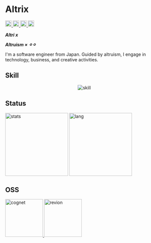 # Altrix

<p align="left">
  <a href="https://github.com/AltrixHub/AltrixHub/">
    <img height="20px" src="https://komarev.com/ghpvc/?username=altrix" alt="altrix" />
  </a>
  <a href="https://altrix.org/">
    <img height="20px" src="https://img.shields.io/badge/Portfolio--blue?style=flat" alt="portfolio" />
  </a>
  <a href="https://x.com/AltrixHub">
    <img height="20px" src="https://img.shields.io/twitter/follow/AltrixHub?label=follow&logo=x&style=flat&color=blue" alt="x"/>
  </a>
  <a href="https://github.com/AltrixHub">
    <img height="20px" src="https://img.shields.io/github/followers/AltrixHub?label=follow&logo=github&style=flat" alt="github"/>
  </a>
</p>

***Altri x***

***Altruism × ⚪︎⚪︎***

I'm a software engineer from Japan.
Guided by altruism, I engage in technology, business, and creative activities.

## Skill

<p align="center">
  <img src="https://skillicons.dev/icons?i=rust,react,remix,threejs,wasm,bevy,nextjs,kubernetes,docker,vim" alt="skill"/>
</p>

## Status

<p align="left">
    <img alt="stats" height="200px" src="https://github-readme-stats-altrix.vercel.app/api?username=AltrixHub&theme=dark" />
    <img alt="lang" height="200px" src="https://github-readme-stats-altrix.vercel.app/api/top-langs/?username=AltrixHub&layout=compact&theme=dark" />
</p>

## OSS

<p align="left">
  <a href="https://github.com/AltrixHub/cognet">
    <img height="120px" alt="cognet" src="https://github-readme-stats-altrix.vercel.app/api/pin/?username=AltrixHub&repo=cognet&theme=dark" />
  </a>
  <a href="https://github.com/AltrixHub/revion">
    <img height="120px" alt="revion" src="https://github-readme-stats-altrix.vercel.app/api/pin/?username=AltrixHub&repo=revion&theme=dark" />
  </a>
</p>
